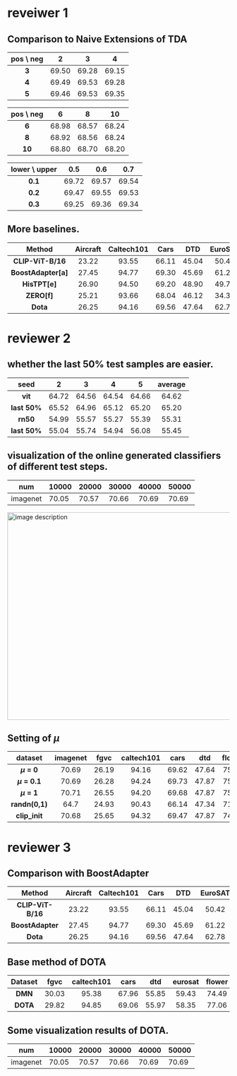 # reveiwer 1
## Comparison to Naive Extensions of TDA
| pos \ neg | 2    | 3    | 4    |
|:--------:|:----:|:----:|:----:|
| **3**        | 69.50 | 69.28 | 69.15 |
| **4**        | 69.49 | 69.53 | 69.28 |
| **5**        | 69.46 | 69.53 | 69.35 |

| pos \ neg | 6     | 8     | 10    |
|:---------:|:-----:|:-----:|:-----:|
| **6**     | 68.98 | 68.57 | 68.24 |
| **8**     | 68.92 | 68.56 | 68.24 |
| **10**    | 68.80 | 68.70 | 68.20 |

| lower \ upper | 0.5  | 0.6  | 0.7  |
|:------------:|:----:|:----:|:----:|
| **0.1**          | 69.72 | 69.57 | 69.54 |
| **0.2**          | 69.47 | 69.55 | 69.53 |
| **0.3**          | 69.25 | 69.36 | 69.34 |



## More baselines. 

| Method           | Aircraft | Caltech101 | Cars  | DTD   | EuroSAT | Flower102 | Food101 | Pets   | SUN397 | UCF101 | Average |
|:----------------:|:--------:|:----------:|:-----:|:-----:|:-------:|:--------:|:-------:|:------:|:------:|:------:|:-------:|
| **CLIP-ViT-B/16** |  23.22   |   93.55    | 66.11 | 45.04 | 50.42   |  66.99   |  82.86  |  86.92 |  65.63 |  65.16 |  64.59  |
| **BoostAdapter[a]**  | 27.45 | 94.77 | 69.30 | 45.69 | 61.22 | 71.66 | 87.17 | 89.51 | 68.09 | 71.93 | 68.68 |
| **HisTPT[e]**        | 26.90 | 94.50 | 69.20 | 48.90 | 49.70 | 71.20 | 89.30 | 89.10 | 67.20 | 70.10 | 67.60 |
| **ZERO[f]**          | 25.21 | 93.66 | 68.04 | 46.12 | 34.33 | 67.68 | 86.53 | 87.75 | 65.03 | 67.77 | 64.21 |
| **Dota**         |  26.25   |   94.16    | 69.56 | 47.64 | 62.78   |  75.23   |  87.08  |  92.01 |  69.80 |  72.54 |  69.71  |

# reviewer 2
## whether the last 50% test samples are easier.

| seed         |    2    |    3    |    4    |    5    |  average  |
|:------------:|:-------:|:-------:|:-------:|:-------:|:---------:|
| **vit**      |  64.72  |  64.56  |  64.54  |  64.66  |  64.62    |
| **last 50%** |  65.52  |  64.96  |  65.12  |  65.20  |  65.20    |
| **rn50**     |  54.99  |  55.57  |  55.27  |  55.39  |  55.31    |
| **last 50%** |  55.04  |  55.74  |  54.94  |  56.08  |  55.45    |


## visualization of the online generated classifiers of different test steps.
| num    | 10000  | 20000  | 30000  | 40000  | 50000  |
|--------|--------|--------|--------|--------|--------|
| imagenet | 70.05  | 70.57  | 70.66  | 70.69  | 70.69  |


<img width="600" height="470" alt="image description" src="https://github.com/user-attachments/assets/023b1dfa-532f-4432-9d63-4f28cd832050" />

## Setting of $\mu$

| dataset   | imagenet | fgvc  | caltech101 | cars  | dtd   | flower | food101 | sun397 | ucf101 | average |
|:---------:|:--------:|:-----:|:----------:|:-----:|:-----:|:------:|:-------:|:------:|:------:|:-------:|
| **$\mu$ = 0** | 70.69    | 26.19 | 94.16      | 69.62 | 47.64 | 75.31  | 87.07   | 69.79  | 72.56  | 68.11   |
| **$\mu$ = 0.1** | 70.69  | 26.28 | 94.24      | 69.73 | 47.87 | 75.23  | 87.03   | 69.77  | 72.43  | 68.14   |
| **$\mu$ = 1**  | 70.71   | 26.55 | 94.20      | 69.68 | 47.87 | 75.03  | 87.03   | 69.80  | 72.38  | 68.14   |
| **randn(0,1)** | 64.7   | 24.93 | 90.43      | 66.14 | 47.34 | 71.54  | 86.73   | 64.71  | 68.78  | 65.03   |
| **clip_init**  | 70.68  | 25.65 | 94.32      | 69.47 | 47.87 | 74.58  | 87.02   | 69.69  | 72.09  | 67.93   |

# reviewer 3
## Comparison with BoostAdapter

| Method           | Aircraft | Caltech101 | Cars  | DTD   | EuroSAT | Flower102 | Food101 | Pets   | SUN397 | UCF101 | Average |
|:----------------:|:--------:|:----------:|:-----:|:-----:|:-------:|:--------:|:-------:|:------:|:------:|:------:|:-------:|
| **CLIP-ViT-B/16** |  23.22   |   93.55    | 66.11 | 45.04 | 50.42   |  66.99   |  82.86  |  86.92 |  65.63 |  65.16 |  64.59  |
| **BoostAdapter** |  27.45   |   94.77    | 69.30 | 45.69 | 61.22   |  71.66   |  87.17  |  89.51 |  68.09 |  71.93 |  68.68  |
| **Dota**         |  26.25   |   94.16    | 69.56 | 47.64 | 62.78   |  75.23   |  87.08  |  92.01 |  69.80 |  72.54 |  69.71  |


## Base method of DOTA

| Dataset   |  fgvc  | caltech101 | cars  | dtd   | eurosat | flower | food101 | pets  | sun397 | ucf101 | average |
|:---------:|:-----:|:----------:|:-----:|:-----:|:-------:|:------:|:-------:|:-----:|:------:|:------:|:-------:|
| **DMN**   |   30.03 |    95.38   | 67.96 | 55.85 |  59.43  | 74.49  |  85.08  | 92.04 | 70.18  | 72.51  |  70.30  |
| **DOTA**  |   29.82  |    94.85  | 69.06 | 55.97 |  58.35  | 77.06  |  87.07  | 92.40  | 70.97  | 74.86  |  71.04   |


## Some visualization results of DOTA.

| num    | 10000  | 20000  | 30000  | 40000  | 50000  |
|--------|--------|--------|--------|--------|--------|
| imagenet | 70.05  | 70.57  | 70.66  | 70.69  | 70.69  |

